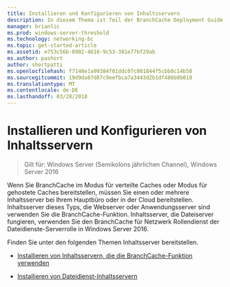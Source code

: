 ```yaml
---
title: Installieren und Konfigurieren von Inhaltsservern
description: In diesem Thema ist Teil der BranchCache Deployment Guide für Windows Server 2016, der veranschaulicht, wie Sie BranchCache im verteilten und gehosteter cachemodi zum Optimieren der WAN-Bandbreite in Zweigstellen bereitstellen
manager: brianlic
ms.prod: windows-server-threshold
ms.technology: networking-bc
ms.topic: get-started-article
ms.assetid: e753c56b-8902-4610-9c53-381e77bf29ab
ms.author: pashort
author: shortpatti
ms.openlocfilehash: f7148e1a99384f01ddc07c081844f5cbb8c14b58
ms.sourcegitcommit: 19d9da87d87c9eefbca7a3443d2b1df486b0b010
ms.translationtype: MT
ms.contentlocale: de-DE
ms.lasthandoff: 03/28/2018
---
```

# <a name="install-and-configure-content-servers"></a>Installieren und Konfigurieren von Inhaltsservern

>Gilt für: Windows Server (Semikolons jährlichen Channel), Windows Server 2016

Wenn Sie BranchCache im Modus für verteilte Caches oder Modus für gehostete Caches bereitstellen, müssen Sie einen oder mehrere Inhaltsserver bei Ihrem Hauptbüro oder in der Cloud bereitstellen. Inhaltsserver dieses Typs, die Webserver oder Anwendungsserver sind verwenden Sie die BranchCache-Funktion. Inhaltsserver, die Dateiserver fungieren, verwenden Sie den BranchCache für Netzwerk Rollendienst der Dateidienste-Serverrolle in Windows Server 2016.  
  
Finden Sie unter den folgenden Themen Inhaltsserver bereitstellen.  
  
-   [Installieren von Inhaltsservern, die die BranchCache-Funktion verwenden](../../branchcache/deploy/Install-Content-Servers-that-Use-the-BranchCache-Feature.md)  
  
-   [Installieren von Dateidienst-Inhaltsservern](../../branchcache/deploy/Install-File-Services-Content-Servers.md)  
  


